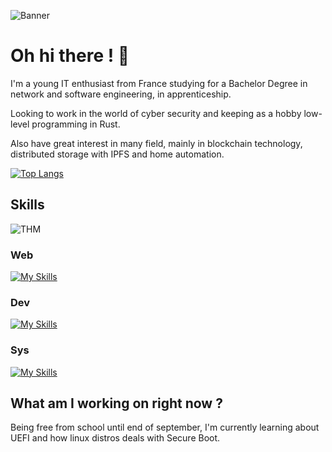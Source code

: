 ![Banner](https://github.com/sven-eliasen/sven-eliasen/blob/main/personal-banner3.png)
# Oh hi there ! 👋

I'm a young IT enthusiast from France studying for a Bachelor Degree in network and software engineering, in apprenticeship.

Looking to work in the world of cyber security and keeping as a hobby low-level programming in Rust. 

Also have great interest in many field, mainly in blockchain technology, distributed storage with IPFS and home automation.

[![Top Langs](https://github-readme-stats.vercel.app/api/top-langs/?username=sven-eliasen&layout=compact)](https://github.com/sven-eliasen)

## Skills

![THM](https://tryhackme-badges.s3.amazonaws.com/Gelven.png)

### Web
[![My Skills](https://skillicons.dev/icons?i=fastapi,php,html,css,js)](https://skillicons.dev)

### Dev
[![My Skills](https://skillicons.dev/icons?i=rust,py,bash,powershell,c,git,gtk,qt)](https://skillicons.dev)

### Sys
[![My Skills](https://skillicons.dev/icons?i=linux,mysql,docker,nginx,postgres)](https://skillicons.dev)

## What am I working on right now ?

Being free from school until end of september, I'm currently learning about UEFI and how linux distros deals with Secure Boot. 
